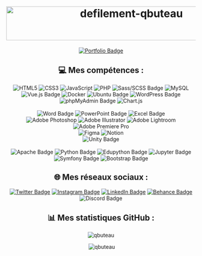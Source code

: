 <h1 align="center">
  <img src="https://readme-typing-svg.demolab.com/?lines=Bienvenue+sur+mon+GitHub+!;Je+m'appelle+Quentin+Buteau;et+je+suis+Développeur+Front-End+Junior.&font=Outfit%35Code&center=true&width=450&height=50&duration=3000&pause=1000" alt="defilement-qbuteau" width="650" height="90">
</h1>

<div align="center">

  [![Portfolio Badge](https://img.shields.io/badge/Portfolio-%23E12319?style=for-the-badge&logo=portfolio&logoColor=white)](http://qbuteau.fr/portfolio)
  
  ## 💻 Mes compétences :
  ![HTML5](https://img.shields.io/badge/html5-%23E34F26.svg?style=for-the-badge&logo=html5&logoColor=white)
  ![CSS3](https://img.shields.io/badge/css3-%231572B6.svg?style=for-the-badge&logo=css3&logoColor=white)
  ![JavaScript](https://img.shields.io/badge/javascript-%23323330.svg?style=for-the-badge&logo=javascript&logoColor=%23F7DF1E)
  ![PHP](https://img.shields.io/badge/php-%23777BB4.svg?style=for-the-badge&logo=php&logoColor=white)
  ![Sass/SCSS Badge](https://img.shields.io/badge/Sass/SCSS-CC6699?style=for-the-badge&logo=sass&logoColor=white)
  ![MySQL](https://img.shields.io/badge/mysql-%2300f.svg?style=for-the-badge&logo=mysql&logoColor=white)
  <br>
  ![Vue.js Badge](https://img.shields.io/badge/Vue.js-4FC08D?style=for-the-badge&logo=vue.js&logoColor=white)
  ![Docker](https://img.shields.io/badge/docker-%230db7ed.svg?style=for-the-badge&logo=docker&logoColor=white)
  ![Ubuntu Badge](https://img.shields.io/badge/Ubuntu-E95420?style=for-the-badge&logo=ubuntu&logoColor=white)
  ![WordPress Badge](https://img.shields.io/badge/WordPress-21759B?style=for-the-badge&logo=wordpress&logoColor=white)
  ![phpMyAdmin Badge](https://img.shields.io/badge/phpMyAdmin-4479A1?style=for-the-badge&logo=phpmyadmin&logoColor=white)
  ![Chart.js](https://img.shields.io/badge/Chart.js-%23FF69B4.svg?style=for-the-badge&logo=chart-dot-js&logoColor=white)
  <br><br>
  ![Word Badge](https://img.shields.io/badge/Word-2B579A?style=for-the-badge&logo=microsoft-word&logoColor=white)
  ![PowerPoint Badge](https://img.shields.io/badge/PowerPoint-B7472A?style=for-the-badge&logo=microsoft-powerpoint&logoColor=white)
  ![Excel Badge](https://img.shields.io/badge/Excel-217346?style=for-the-badge&logo=microsoft-excel&logoColor=white)<br>
  ![Adobe Photoshop](https://img.shields.io/badge/Photoshop-%2331A8FF.svg?style=for-the-badge&logo=adobe-photoshop&logoColor=white) 
  ![Adobe Illustrator](https://img.shields.io/badge/Illustrator-%23FF9A00.svg?style=for-the-badge&logo=adobe-illustrator&logoColor=white) 
  ![Adobe Lightroom](https://img.shields.io/badge/Lightroom-31A8FF.svg?style=for-the-badge&logo=Adobe%20Lightroom&logoColor=white) 
  ![Adobe Premiere Pro](https://img.shields.io/badge/Premiere%20Pro-9999FF.svg?style=for-the-badge&logo=Adobe%20Premiere%20Pro&logoColor=white) <br>
  ![Figma](https://img.shields.io/badge/Figma-%23F24E1E.svg?style=for-the-badge&logo=figma&logoColor=white) 
  ![Notion](https://img.shields.io/badge/Notion-%23000000.svg?style=for-the-badge&logo=notion&logoColor=white)
  <br>
  ![Unity Badge](https://img.shields.io/badge/Unity-000000?style=for-the-badge&logo=unity&logoColor=white)
  <br><br>
  ![Apache Badge](https://img.shields.io/badge/Apache-D22128?style=for-the-badge&logo=apache&logoColor=white)
  ![Python Badge](https://img.shields.io/badge/Python-3776AB?style=for-the-badge&logo=python&logoColor=white)
  ![Edupython Badge](https://img.shields.io/badge/Edupython-006400?style=for-the-badge&logo=python&logoColor=white)
  ![Jupyter Badge](https://img.shields.io/badge/Jupyter-F37626?style=for-the-badge&logo=jupyter&logoColor=white)
  ![Symfony Badge](https://img.shields.io/badge/Symfony-000000?style=for-the-badge&logo=symfony&logoColor=white)
  ![Bootstrap Badge](https://img.shields.io/badge/Bootstrap-563D7C?style=for-the-badge&logo=bootstrap&logoColor=white)
  
  ## 🌐 Mes réseaux sociaux :
  [![Twitter Badge](https://img.shields.io/badge/twitter-quentinbto__-1DA1F2?style=for-the-badge&logo=twitter&logoColor=white)](https://twitter.com/quentinbto_)
  [![Instagram Badge](https://img.shields.io/badge/instagram-quentin.bto-E4405F?style=for-the-badge&logo=instagram&logoColor=white)](https://www.instagram.com/quentin.bto/)
  [![LinkedIn Badge](https://img.shields.io/badge/linkedin-Quentin%20Buteau-0077B5?style=for-the-badge&logo=linkedin&logoColor=white)](https://www.linkedin.com/in/quentin-buteau/)
  [![Behance Badge](https://img.shields.io/badge/behance-Quentin%20Buteau-1769FF?style=for-the-badge&logo=behance&logoColor=white)](https://www.behance.net/qbuteau)
  ![Discord Badge](https://img.shields.io/badge/Discord-quentin.bto-7289DA?style=for-the-badge&logo=discord&logoColor=white)
  
  ## 📊 Mes statistiques GitHub :
  <p><img src="https://github-readme-stats.vercel.app/api/top-langs?username=qbuteau&show_icons=true&locale=en&layout=compact" alt="qbuteau" /></p>
  <p>&nbsp;<img src="https://github-readme-stats.vercel.app/api?username=qbuteau&show_icons=true&locale=en" alt="qbuteau" /></p>
</div>

